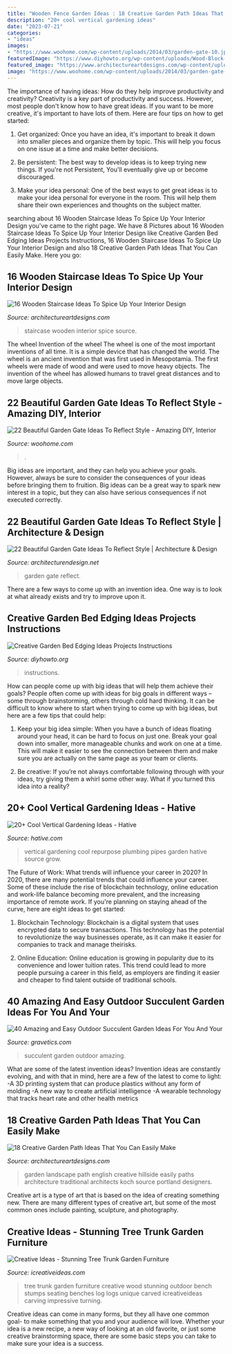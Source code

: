 ```yaml
---
title: "Wooden Fence Garden Ideas : 18 Creative Garden Path Ideas That You Can Easily Make"
description: "20+ cool vertical gardening ideas"
date: "2023-07-21"
categories:
- "ideas"
images:
- "https://www.woohome.com/wp-content/uploads/2014/03/garden-gate-10.jpg"
featuredImage: "https://www.diyhowto.org/wp-content/uploads/Wood-Block-Garden-Edging-20-Creative-Garden-Bed-Edging-Ideas-Projects-Instructions-DIYHowto.jpg"
featured_image: "https://www.architectureartdesigns.com/wp-content/uploads/2017/02/8-32-630x630.jpg"
image: "https://www.woohome.com/wp-content/uploads/2014/03/garden-gate-10.jpg"
---
```



The importance of having ideas: How do they help improve productivity and creativity?
Creativity is a key part of productivity and success. However, most people don't know how to have great ideas. If you want to be more creative, it's important to have lots of them. Here are four tips on how to get started:
1. Get organized: Once you have an idea, it's important to break it down into smaller pieces and organize them by topic. This will help you focus on one issue at a time and make better decisions.

2. Be persistent: The best way to develop ideas is to keep trying new things. If you're not Persistent, You'll eventually give up or become discouraged.

3. Make your idea personal: One of the best ways to get great ideas is to make your idea personal for everyone in the room. This will help them share their own experiences and thoughts on the subject matter.

	

		
searching about 16 Wooden Staircase Ideas To Spice Up Your Interior Design you've came to the right page. We have 8 Pictures about 16 Wooden Staircase Ideas To Spice Up Your Interior Design like Creative Garden Bed Edging Ideas Projects Instructions, 16 Wooden Staircase Ideas To Spice Up Your Interior Design and also 18 Creative Garden Path Ideas That You Can Easily Make. Here you go:
		
    
## 16 Wooden Staircase Ideas To Spice Up Your Interior Design

<img loading=lazy src="https://www.architectureartdesigns.com/wp-content/uploads/2017/02/8-32-630x630.jpg" onerror="this.onerror=null;this.src='https://tse2.mm.bing.net/th?id=OIP.pq4nP97BBHL1nd00ofcCWQHaHa&amp;pid=15.1';" alt="16 Wooden Staircase Ideas To Spice Up Your Interior Design">

_Source: architectureartdesigns.com_

>staircase wooden interior spice source. 

	

The wheel
Invention of the wheel
The wheel is one of the most important inventions of all time. It is a simple device that has changed the world. The wheel is an ancient invention that was first used in Mesopotamia. The first wheels were made of wood and were used to move heavy objects. The invention of the wheel has allowed humans to travel great distances and to move large objects.

    
## 22 Beautiful Garden Gate Ideas To Reflect Style - Amazing DIY, Interior

<img loading=lazy src="https://www.woohome.com/wp-content/uploads/2014/03/garden-gate-10.jpg" onerror="this.onerror=null;this.src='https://tse1.mm.bing.net/th?id=OIP.qBda0-Vjd_bPaF8uKG3ExgHaLH&amp;pid=15.1';" alt="22 Beautiful Garden Gate Ideas To Reflect Style - Amazing DIY, Interior">

_Source: woohome.com_

>. 

	

Big ideas are important, and they can help you achieve your goals. However, always be sure to consider the consequences of your ideas before bringing them to fruition. Big ideas can be a great way to spark new interest in a topic, but they can also have serious consequences if not executed correctly.

    
## 22 Beautiful Garden Gate Ideas To Reflect Style | Architecture &amp; Design

<img loading=lazy src="https://cdn.architecturendesign.net/wp-content/uploads/2014/08/garden-gate-4.jpg" onerror="this.onerror=null;this.src='https://tse3.mm.bing.net/th?id=OIP.v8dIWN7tgf6sMQfllyHVpAHaKw&amp;pid=15.1';" alt="22 Beautiful Garden Gate Ideas To Reflect Style | Architecture &amp; Design">

_Source: architecturendesign.net_

>garden gate reflect. 

	

There are a few ways to come up with an invention idea.  One way is to look at what already exists and try to improve upon it.

    
## Creative Garden Bed Edging Ideas Projects Instructions

<img loading=lazy src="https://www.diyhowto.org/wp-content/uploads/Wood-Block-Garden-Edging-20-Creative-Garden-Bed-Edging-Ideas-Projects-Instructions-DIYHowto.jpg" onerror="this.onerror=null;this.src='https://tse2.mm.bing.net/th?id=OIP.G30Sw2L_qyHGZ2VxrqdBYwHaLK&amp;pid=15.1';" alt="Creative Garden Bed Edging Ideas Projects Instructions">

_Source: diyhowto.org_

>instructions. 

	

How can people come up with big ideas that will help them achieve their goals?
People often come up with ideas for big goals in different ways – some through brainstorming, others through cold hard thinking. It can be difficult to know where to start when trying to come up with big ideas, but here are a few tips that could help:
1. Keep your big idea simple: When you have a bunch of ideas floating around your head, it can be hard to focus on just one. Break your goal down into smaller, more manageable chunks and work on one at a time. This will make it easier to see the connection between them and make sure you are actually on the same page as your team or clients.

2. Be creative: If you’re not always comfortable following through with your ideas, try giving them a whirl some other way. What if you turned this idea into a reality?

    
## 20+ Cool Vertical Gardening Ideas - Hative

<img loading=lazy src="https://hative.com/wp-content/uploads/2014/11/vertical-gardening-ideas/10-vertical-gardening-repurpose-plumbing-pipes.jpg" onerror="this.onerror=null;this.src='https://tse4.mm.bing.net/th?id=OIP.BlaWur1EvgArNn6GIOGtwgHaJ4&amp;pid=15.1';" alt="20+ Cool Vertical Gardening Ideas - Hative">

_Source: hative.com_

>vertical gardening cool repurpose plumbing pipes garden hative source grow. 

	

The Future of Work: What trends will influence your career in 2020?
In 2020, there are many potential trends that could influence your career. Some of these include the rise of blockchain technology, online education and work-life balance becoming more prevalent, and the increasing importance of remote work. If you're planning on staying ahead of the curve, here are eight ideas to get started:
1. Blockchain Technology: Blockchain is a digital system that uses encrypted data to secure transactions. This technology has the potential to revolutionize the way businesses operate, as it can make it easier for companies to track and manage theirisks.

2. Online Education: Online education is growing in popularity due to its convenience and lower tuition rates. This trend could lead to more people pursuing a career in this field, as employers are finding it easier and cheaper to find talent outside of traditional schools.


    
## 40 Amazing And Easy Outdoor Succulent Garden Ideas For You And Your

<img loading=lazy src="https://www.gravetics.com/wp-content/uploads/2017/07/Outdoor-Succulent-garden.jpg" onerror="this.onerror=null;this.src='https://tse2.mm.bing.net/th?id=OIP.zPnKnFz7T1ohrTB3N6oJbwHaJ4&amp;pid=15.1';" alt="40 Amazing and Easy Outdoor Succulent Garden Ideas For You And Your">

_Source: gravetics.com_

>succulent garden outdoor amazing. 

	

What are some of the latest invention ideas?
Invention ideas are constantly evolving, and with that in mind, here are a few of the latest to come to light: 
-A 3D printing system that can produce plastics without any form of molding 
-A new way to create artificial intelligence 
-A wearable technology that tracks heart rate and other health metrics

    
## 18 Creative Garden Path Ideas That You Can Easily Make

<img loading=lazy src="https://www.architectureartdesigns.com/wp-content/uploads/2016/05/7-25.jpg" onerror="this.onerror=null;this.src='https://tse3.mm.bing.net/th?id=OIP.SS728VYu9S9QU0dyzNAi3gHaJ4&amp;pid=15.1';" alt="18 Creative Garden Path Ideas That You Can Easily Make">

_Source: architectureartdesigns.com_

>garden landscape path english creative hillside easily paths architecture traditional architects koch source portland designers. 

	

Creative art is a type of art that is based on the idea of creating something new. There are many different types of creative art, but some of the most common ones include painting, sculpture, and photography.

    
## Creative Ideas - Stunning Tree Trunk Garden Furniture

<img loading=lazy src="http://www.icreativeideas.com/wp-content/uploads/2014/10/Creative-Ideas-Stunning-Tree-Trunk-Garden-Furniture-6.jpg" onerror="this.onerror=null;this.src='https://tse2.mm.bing.net/th?id=OIP.Ny_9jrDU_qWFw5bsf-3rMQHaFj&amp;pid=15.1';" alt="Creative Ideas - Stunning Tree Trunk Garden Furniture">

_Source: icreativeideas.com_

>tree trunk garden furniture creative wood stunning outdoor bench stumps seating benches log logs unique carved icreativeideas carving impressive turning. 

	

Creative ideas can come in many forms, but they all have one common goal- to make something that you and your audience will love. Whether your idea is a new recipe, a new way of looking at an old favorite, or just some creative brainstorming space, there are some basic steps you can take to make sure your idea is a success.

